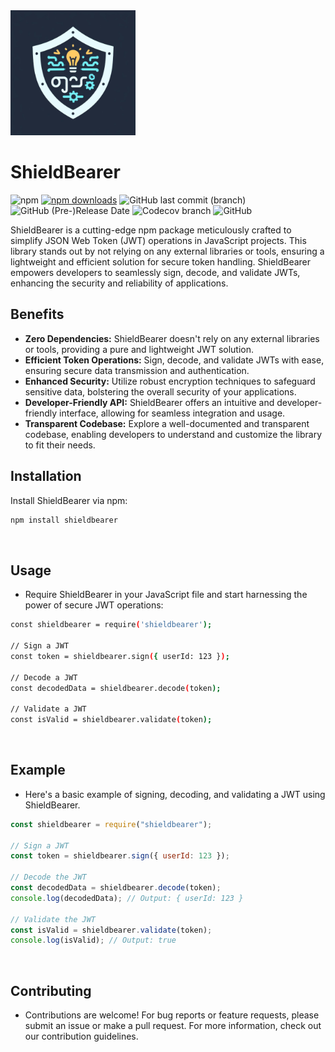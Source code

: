  <link rel="stylesheet" href="./styles/styles.css">
 <div class="logo-container">
    <img src="./pictures/logo.png" alt="SHIELDBEARER" width=200px class="logo" />
  </div>

# ShieldBearer

![npm](https://img.shields.io/npm/v/shieldbearer?style=flat&logo=NPM&logoColor=red)
[![npm downloads](https://img.shields.io/npm/dm/shieldbearer.svg)](https://www.npmjs.com/package/shieldbearer)
![GitHub last commit (branch)](https://img.shields.io/github/last-commit/exagonsoft/ShieldBearer/main?style=flat&logo=github&logoColor=red)
![GitHub (Pre-)Release Date](https://img.shields.io/github/release-date-pre/exagonsoft/ShieldBearer?style=flat&logo=jira&logoColor=yellow)
![Codecov branch](https://img.shields.io/codecov/c/github/exagonsoft/ShieldBearer/main?style=flat&logo=github&logoColor=red)
![GitHub](https://img.shields.io/github/license/exagonsoft/ShieldBearer?style=flat&logo=Medium&logoColor=green)

ShieldBearer is a cutting-edge npm package meticulously crafted to simplify JSON Web Token (JWT) operations in JavaScript projects. This library stands out by not relying on any external libraries or tools, ensuring a lightweight and efficient solution for secure token handling. ShieldBearer empowers developers to seamlessly sign, decode, and validate JWTs, enhancing the security and reliability of applications.

## Benefits

- **Zero Dependencies:** ShieldBearer doesn't rely on any external libraries or tools, providing a pure and lightweight JWT solution.
- **Efficient Token Operations:** Sign, decode, and validate JWTs with ease, ensuring secure data transmission and authentication.
- **Enhanced Security:** Utilize robust encryption techniques to safeguard sensitive data, bolstering the overall security of your applications.
- **Developer-Friendly API:** ShieldBearer offers an intuitive and developer-friendly interface, allowing for seamless integration and usage.
- **Transparent Codebase:** Explore a well-documented and transparent codebase, enabling developers to understand and customize the library to fit their needs.

## Installation

Install ShieldBearer via npm:

```bash
npm install shieldbearer
```

  <br />

## Usage

- Require ShieldBearer in your JavaScript file and start harnessing the power of secure JWT operations:

```bash
const shieldbearer = require('shieldbearer');

// Sign a JWT
const token = shieldbearer.sign({ userId: 123 });

// Decode a JWT
const decodedData = shieldbearer.decode(token);

// Validate a JWT
const isValid = shieldbearer.validate(token);

```

<br />

## Example

- Here's a basic example of signing, decoding, and validating a JWT using ShieldBearer.

```javascript
const shieldbearer = require("shieldbearer");

// Sign a JWT
const token = shieldbearer.sign({ userId: 123 });

// Decode the JWT
const decodedData = shieldbearer.decode(token);
console.log(decodedData); // Output: { userId: 123 }

// Validate the JWT
const isValid = shieldbearer.validate(token);
console.log(isValid); // Output: true
```

<br />

## Contributing

- Contributions are welcome! For bug reports or feature requests, please submit an issue or make a pull request. For more information, check out our contribution guidelines.
